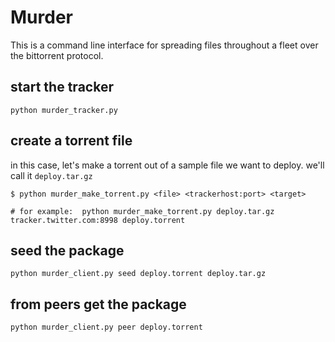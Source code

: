 # Murder

This is a command line interface for spreading files throughout a fleet over the bittorrent protocol.

## start the tracker
```shell
python murder_tracker.py
```

## create a torrent file
in this case, let's make a torrent out of a sample file we want to deploy. we'll call it `deploy.tar.gz`

```shell
$ python murder_make_torrent.py <file> <trackerhost:port> <target>

# for example:  python murder_make_torrent.py deploy.tar.gz tracker.twitter.com:8998 deploy.torrent
```

## seed the package
```shell
python murder_client.py seed deploy.torrent deploy.tar.gz
```

## from peers get the package
```shell
python murder_client.py peer deploy.torrent
```
